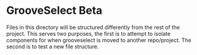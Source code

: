 # GrooveSelect Beta

Files in this directory will be structured differently from the rest of the project. This serves two purposes, the first is to attempt to isolate components for when grooveselect is moved
to another repo/project. The second is to test a new file structure.
